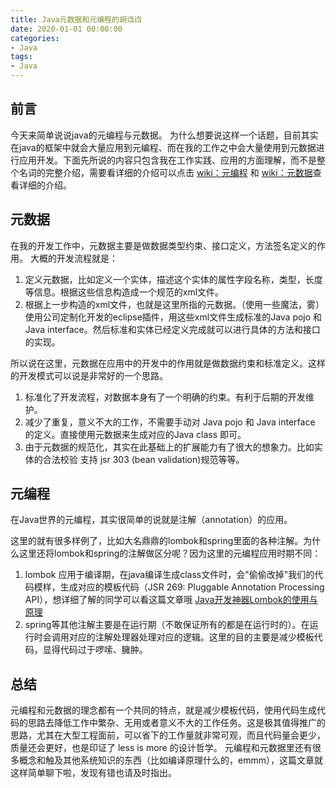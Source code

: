 ```yaml
---
title: Java元数据和元编程的胡诌诌
date: 2020-01-01 00:00:00
categories: 
- Java
tags:
- Java
---
```



## 前言

今天来简单说说java的元编程与元数据。 为什么想要说这样一个话题，目前其实在java的框架中就会大量应用到元编程、而在我的工作之中会大量使用到元数据进行应用开发。下面先所说的内容只包含我在工作实践、应用的方面理解，而不是整个名词的完整介绍，需要看详细的介绍可以点击 [wiki：元编程](https://zh.wikipedia.org/wiki/%E5%85%83%E7%BC%96%E7%A8%8B) 和 [wiki：元数据](https://zh.wikipedia.org/wiki/%E5%85%83%E6%95%B0%E6%8D%AE)查看详细的介绍。

## 元数据

在我的开发工作中，元数据主要是做数据类型约束、接口定义，方法签名定义的作用。 大概的开发流程就是：

 1. 定义元数据，比如定义一个实体，描述这个实体的属性字段名称，类型，长度等信息。根据这些信息构造成一个规范的xml文件。
 2. 根据上一步构造的xml文件，也就是这里所指的元数据。（使用一些魔法，雾）使用公司定制化开发的eclipse插件，用这些xml文件生成标准的Java pojo 和 Java interface。然后标准和实体已经定义完成就可以进行具体的方法和接口的实现。

所以说在这里，元数据在应用中的开发中的作用就是做数据约束和标准定义。这样的开发模式可以说是非常好的一个思路。

1. 标准化了开发流程，对数据本身有了一个明确的约束。有利于后期的开发维护。
2. 减少了重复，意义不大的工作，不需要手动对 Java pojo 和 Java interface 的定义。直接使用元数据来生成对应的Java class 即可。
3. 由于元数据的规范化，其实在此基础上的扩展能力有了很大的想象力。比如实体的合法校验 支持 jsr 303 (bean validation)规范等等。

## 元编程

在Java世界的元编程，其实很简单的说就是注解（annotation）的应用。

这里的就有很多样例了，比如大名鼎鼎的lombok和spring里面的各种注解。为什么这里还将lombok和spring的注解做区分呢？因为这里的元编程应用时期不同：

1. lombok 应用于编译期，在java编译生成class文件时，会"偷偷改掉"我们的代码模样，生成对应的模板代码（JSR 269: Pluggable Annotation Processing API），想详细了解的同学可以看这篇文章哦 [Java开发神器Lombok的使用与原理](http://blog.didispace.com/java-lombok-how-to-use/)
2. spring等其他注解主要是在运行期（不敢保证所有的都是在运行时的）。在运行时会调用对应的注解处理器处理对应的逻辑。这里的目的主要是减少模板代码，显得代码过于啰嗦、臃肿。

## 总结

元编程和元数据的理念都有一个共同的特点，就是减少模板代码，使用代码生成代码的思路去降低工作中繁杂、无用或者意义不大的工作任务。这是极其值得推广的思路，尤其在大型工程面前，可以省下的工作量就非常可观，而且代码量会更少，质量还会更好，也是印证了 less is more 的设计哲学。
元编程和元数据里还有很多概念和触及其他系统知识的东西（比如编译原理什么的，emmm），这篇文章就这样简单聊下啦，发现有错也请及时指出。
